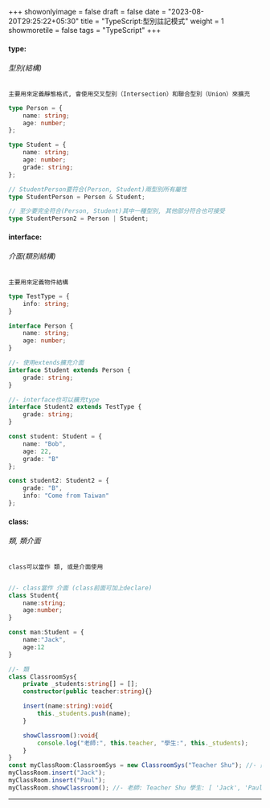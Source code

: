 +++
showonlyimage = false
draft = false
date = "2023-08-20T29:25:22+05:30"
title = "TypeScript:型別註記模式"
weight = 1
showmoretile = false
tags = "TypeScript"
+++

#### type:
###### 型別(結構)  
`主要用來定義靜態格式, 會使用交叉型別（Intersection）和聯合型別（Union）來擴充`
```ts
type Person = {
    name: string;
    age: number;
};

type Student = {
    name: string;
    age: number;
    grade: string;
};

// StudentPerson要符合(Person, Student)兩型別所有屬性
type StudentPerson = Person & Student;

// 至少要完全符合(Person, Student)其中一種型別, 其他部分符合也可接受
type StudentPerson2 = Person | Student;
```  
#### interface:  
###### 介面(類別結構)  
`主要用來定義物件結構`  
```ts
type TestType = {
    info: string;
}

interface Person {
    name: string;
    age: number;
}

//- 使用extends擴充介面
interface Student extends Person {
    grade: string;
}

//- interface也可以擴充type
interface Student2 extends TestType {
    grade: string;
}

const student: Student = {
    name: "Bob",
    age: 22,
    grade: "B"
};

const student2: Student2 = {
    grade: "B",
    info: "Come from Taiwan"
};
```  
#### class:  
###### 類, 類介面  
`class可以當作 類, 或是介面使用`  
```ts

//- class當作 介面 (class前面可加上declare)
class Student{
    name:string;
    age:number;
}

const man:Student = {
    name:"Jack",
    age:12
}

//- 類
class ClassroomSys{
    private _students:string[] = [];
    constructor(public teacher:string){}

    insert(name:string):void{
        this._students.push(name);
    }

    showClassroom():void{
        console.log("老師:", this.teacher, "學生:", this._students);
    }
}
const myClassRoom:ClassroomSys = new ClassroomSys("Teacher Shu"); //- 建構class
myClassRoom.insert("Jack");
myClassRoom.insert("Paul");
myClassRoom.showClassroom(); //- 老師: Teacher Shu 學生: [ 'Jack', 'Paul' ]

```

* * *  